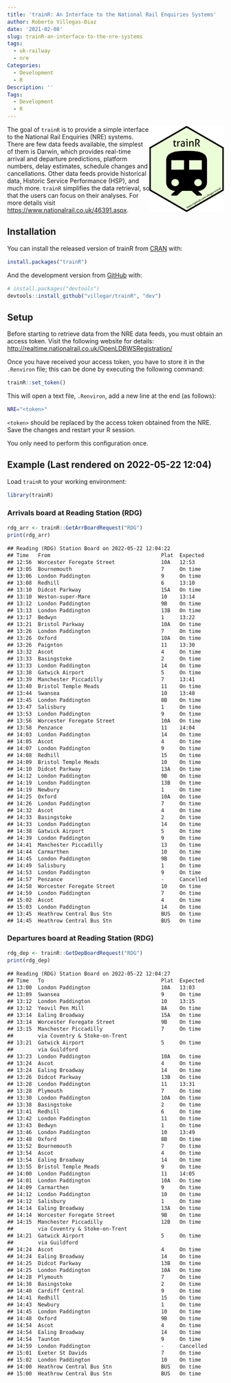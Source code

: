```yaml
---
title: 'trainR: An Interface to the National Rail Enquiries Systems'
author: Roberto Villegas-Diaz
date: '2021-02-08'
slug: trainR-an-interface-to-the-nre-systems
tags:
  - uk-railway
  - nre
Categories:
  - Development
  - R
Description: ''
Tags:
  - Development
  - R
---
```


<img src="https://raw.githubusercontent.com/villegar/trainR/main/inst/images/logo.png" alt="logo" align="right" height=200px/>

The goal of `trainR` is to provide a simple interface to the 
National Rail Enquiries (NRE) systems. There are few data feeds 
available, the simplest of them is Darwin, which provides real-time 
arrival and departure predictions, platform numbers, delay estimates, 
schedule changes and cancellations. Other data feeds provide historical 
data, Historic Service Performance (HSP), and much more. `trainR` 
simplifies the data retrieval, so that the users can focus on their 
analyses. For more details visit 
https://www.nationalrail.co.uk/46391.aspx.

## Installation

You can install the released version of trainR from [CRAN](https://CRAN.R-project.org) with:

``` r
install.packages("trainR")
```

And the development version from [GitHub](https://github.com/) with:

``` r
# install.packages("devtools")
devtools::install_github("villegar/trainR", "dev")
```

## Setup
Before starting to retrieve data from the NRE data feeds, you must obtain an access token. 
Visit the following website for details: http://realtime.nationalrail.co.uk/OpenLDBWSRegistration/

Once you have received your access token, you have to store it in the `.Renviron` file; this can be 
done by executing the following command:


```r
trainR::set_token()
```

This will open a text file, `.Renviron`, add a new line at the end (as follows):

```bash
NRE="<token>"
```

`<token>` should be replaced by the access token obtained from the NRE. Save the changes and restart 
your R session.

You only need to perform this configuration once.

## Example (Last rendered on 2022-05-22 12:04)

Load `trainR` to your working environment:

```r
library(trainR)
```

### Arrivals board at Reading Station (RDG)


```r
rdg_arr <- trainR::GetArrBoardRequest("RDG")
print(rdg_arr)
```

```
## Reading (RDG) Station Board on 2022-05-22 12:04:22
## Time   From                                    Plat  Expected
## 12:56  Worcester Foregate Street               10A   12:53
## 13:05  Bournemouth                             7     On time
## 13:06  London Paddington                       9     On time
## 13:08  Redhill                                 6     13:10
## 13:10  Didcot Parkway                          15A   On time
## 13:10  Weston-super-Mare                       10    13:14
## 13:12  London Paddington                       9B    On time
## 13:13  London Paddington                       13B   On time
## 13:17  Bedwyn                                  1     13:22
## 13:21  Bristol Parkway                         10A   On time
## 13:26  London Paddington                       7     On time
## 13:26  Oxford                                  10A   On time
## 13:26  Paignton                                11    13:30
## 13:32  Ascot                                   4     On time
## 13:33  Basingstoke                             2     On time
## 13:33  London Paddington                       14    On time
## 13:38  Gatwick Airport                         5     On time
## 13:39  Manchester Piccadilly                   7     13:41
## 13:40  Bristol Temple Meads                    11    On time
## 13:44  Swansea                                 10    13:48
## 13:45  London Paddington                       8B    On time
## 13:47  Salisbury                               1     On time
## 13:53  London Paddington                       9     On time
## 13:56  Worcester Foregate Street               10A   On time
## 13:58  Penzance                                11    14:04
## 14:03  London Paddington                       14    On time
## 14:05  Ascot                                   4     On time
## 14:07  London Paddington                       9     On time
## 14:08  Redhill                                 15    On time
## 14:09  Bristol Temple Meads                    10    On time
## 14:10  Didcot Parkway                          13A   On time
## 14:12  London Paddington                       9B    On time
## 14:19  London Paddington                       13B   On time
## 14:19  Newbury                                 1     On time
## 14:25  Oxford                                  10A   On time
## 14:26  London Paddington                       7     On time
## 14:32  Ascot                                   4     On time
## 14:33  Basingstoke                             2     On time
## 14:33  London Paddington                       14    On time
## 14:38  Gatwick Airport                         5     On time
## 14:39  London Paddington                       9     On time
## 14:41  Manchester Piccadilly                   13    On time
## 14:44  Carmarthen                              10    On time
## 14:45  London Paddington                       9B    On time
## 14:49  Salisbury                               1     On time
## 14:53  London Paddington                       9     On time
## 14:57  Penzance                                -     Cancelled
## 14:58  Worcester Foregate Street               10    On time
## 14:59  London Paddington                       7     On time
## 15:02  Ascot                                   4     On time
## 15:03  London Paddington                       14    On time
## 13:45  Heathrow Central Bus Stn                BUS   On time
## 14:45  Heathrow Central Bus Stn                BUS   On time
```

### Departures board at Reading Station (RDG)


```r
rdg_dep <- trainR::GetDepBoardRequest("RDG")
print(rdg_dep)
```

```
## Reading (RDG) Station Board on 2022-05-22 12:04:27
## Time   To                                      Plat  Expected
## 13:00  London Paddington                       10A   13:03
## 13:09  Swansea                                 9     On time
## 13:12  London Paddington                       10    13:15
## 13:12  Yeovil Pen Mill                         8A    On time
## 13:14  Ealing Broadway                         15A   On time
## 13:14  Worcester Foregate Street               9B    On time
## 13:15  Manchester Piccadilly                   7     On time
##        via Coventry & Stoke-on-Trent           
## 13:21  Gatwick Airport                         5     On time
##        via Guildford                           
## 13:23  London Paddington                       10A   On time
## 13:24  Ascot                                   4     On time
## 13:24  Ealing Broadway                         14    On time
## 13:26  Didcot Parkway                          13B   On time
## 13:28  London Paddington                       11    13:31
## 13:28  Plymouth                                7     On time
## 13:30  London Paddington                       10A   On time
## 13:38  Basingstoke                             2     On time
## 13:41  Redhill                                 6     On time
## 13:42  London Paddington                       11    On time
## 13:43  Bedwyn                                  1     On time
## 13:46  London Paddington                       10    13:49
## 13:48  Oxford                                  8B    On time
## 13:52  Bournemouth                             7     On time
## 13:54  Ascot                                   4     On time
## 13:54  Ealing Broadway                         14    On time
## 13:55  Bristol Temple Meads                    9     On time
## 14:00  London Paddington                       11    14:05
## 14:01  London Paddington                       10A   On time
## 14:09  Carmarthen                              9     On time
## 14:12  London Paddington                       10    On time
## 14:12  Salisbury                               1     On time
## 14:14  Ealing Broadway                         13A   On time
## 14:14  Worcester Foregate Street               9B    On time
## 14:15  Manchester Piccadilly                   12B   On time
##        via Coventry & Stoke-on-Trent           
## 14:21  Gatwick Airport                         5     On time
##        via Guildford                           
## 14:24  Ascot                                   4     On time
## 14:24  Ealing Broadway                         14    On time
## 14:25  Didcot Parkway                          13B   On time
## 14:25  London Paddington                       10A   On time
## 14:28  Plymouth                                7     On time
## 14:38  Basingstoke                             2     On time
## 14:40  Cardiff Central                         9     On time
## 14:41  Redhill                                 15    On time
## 14:43  Newbury                                 1     On time
## 14:45  London Paddington                       10    On time
## 14:48  Oxford                                  9B    On time
## 14:54  Ascot                                   4     On time
## 14:54  Ealing Broadway                         14    On time
## 14:54  Taunton                                 9     On time
## 14:59  London Paddington                       -     Cancelled
## 15:01  Exeter St Davids                        7     On time
## 15:02  London Paddington                       10    On time
## 14:00  Heathrow Central Bus Stn                BUS   On time
## 15:00  Heathrow Central Bus Stn                BUS   On time
```
